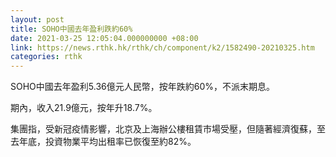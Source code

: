 ```yaml
---
layout: post
title: SOHO中國去年盈利跌約60%
date: 2021-03-25 12:05:04.000000000 +08:00
link: https://news.rthk.hk/rthk/ch/component/k2/1582490-20210325.htm
categories: rthk
---
```


SOHO中國去年盈利5.36億元人民幣，按年跌約60%，不派末期息。

期內，收入21.9億元，按年升18.7%。

集團指，受新冠疫情影響，北京及上海辦公樓租賃市場受壓，但隨著經濟復蘇，至去年底，投資物業平均出租率已恢復至約82%。
